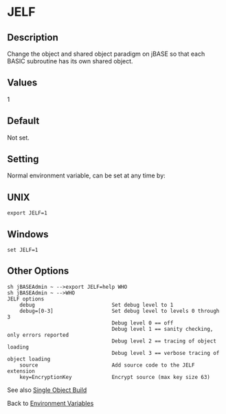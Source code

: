 # JELF

<PageHeader />

## Description

Change the object and shared object paradigm on jBASE so that each BASIC subroutine has its own shared object.

## Values

1

## Default

Not set.

## Setting

Normal environment variable, can be set at any time by:

## UNIX

```
export JELF=1
```

## Windows

```
set JELF=1
```

## Other Options  

```
sh jBASEAdmin ~ -->export JELF=help WHO
sh jBASEAdmin ~ -->WHO
JELF options
    debug                         Set debug level to 1
    debug=[0-3]                   Set debug level to levels 0 through 3
                                  Debug level 0 == off
                                  Debug level 1 == sanity checking, only errors reported
                                  Debug level 2 == tracing of object loading
                                  Debug level 3 == verbose tracing of object loading
    source                        Add source code to the JELF extension
    key=EncryptionKey             Encrypt source (max key size 63)

```

See also [Single Object Build](./../../compilation/single-object-build/README.md)

Back to [Environment Variables](./../README.md)

<PageFooter />
